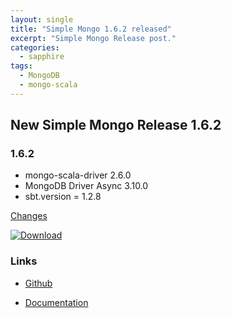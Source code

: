 ```yaml
---
layout: single
title: "Simple Mongo 1.6.2 released"
excerpt: "Simple Mongo Release post."
categories: 
  - sapphire
tags: 
  - MongoDB
  - mongo-scala
---
```


## New Simple Mongo Release 1.6.2

### 1.6.2
* mongo-scala-driver 2.6.0
* MongoDB Driver Async 3.10.0
* sbt.version = 1.2.8

[Changes](http://sfxcode.github.io/simple-mongo/changes.html)

[ ![Download](https://api.bintray.com/packages/sfxcode/maven/simple-mongo/images/download.svg) ](https://bintray.com/sfxcode/maven/simple-mongo/_latestVersion)


### Links

* [Github](https://github.com/sfxcode/sapphire-core)

* [Documentation](https://sfxcode.github.io/simple-mongo/)

